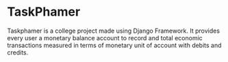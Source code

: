# TaskPhamer

Taskphamer is a college project made using Django Framework. It provides every user a monetary balance account to record and total economic transactions measured in terms of monetary unit of account with debits and credits.
